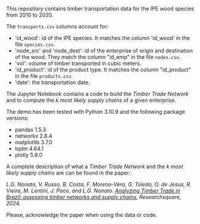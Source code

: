 This repository contains timber transportation data for the IPE wood species from 2010 to 2020. 

The `transports.csv` columns account for:

- 'id_wood': id of the IPE species. It matches the column 'id_wood' in the file `species.csv`.
- 'node_src' and 'node_dest': id of the enterprise of origin and destination of the wood. They match the column "id_emp" in the file `nodes.csv`. 
- 'vol': volume of timber transported in cubic meters.
- 'id_product': id of the product type. It matches the column "id_product" in the file `products.csv`.
- 'date': the transportation date.

The Jupyter Notebook contains a code to build the _Timber Trade Network_ and to compute the _k most likely supply chains_ of a given enterprise.

The demo has been tested with Python 3.10.9 and the following package versions:
- pandas 1.5.3
- networkx 2.8.4
- matplotlib 3.7.0
- tqdm 4.64.1
- plotly 5.9.0

A complete description of what a _Timber Trade Network_ and the _k most likely supply chains_ are can be found in the paper:

_L.G. Nonato, V. Russo, B. Costa, F. Moreno-Vera, G. Toledo, O. de Jesus, R. Vieira, M. Lentini, J. Poco, and L.G. Nonato.
[Analyzing Timber Trade in Brazil: assessing timber networks and supply chains](https://www.researchsquare.com/article/rs-4580916/v1), Researchsquare, 2024._

Please, acknowledge the paper when using the data or code.
